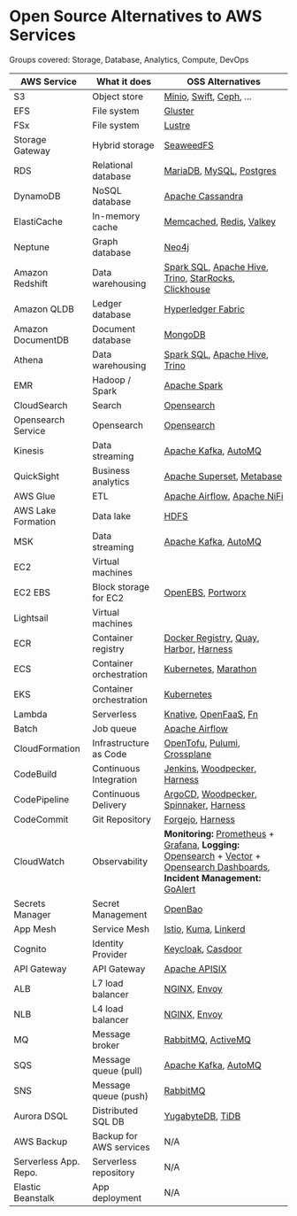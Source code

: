 # Open Source Alternatives to AWS Services

Groups covered: Storage, Database, Analytics, Compute, DevOps

AWS Service             | What it does              | OSS Alternatives
------------------------|---------------------------|-----------------
S3                      | Object store              | [Minio](https://min.io/), [Swift](https://launchpad.net/swift), [Ceph](https://ceph.io/), ...
EFS                     | File system               | [Gluster](https://github.com/gluster/glusterfs)
FSx                     | File system               | [Lustre](http://lustre.org/)
Storage Gateway         | Hybrid storage            | [SeaweedFS](https://github.com/seaweedfs/seaweedfs)
RDS                     | Relational database       | [MariaDB](https://mariadb.org/), [MySQL](https://www.mysql.com/), [Postgres](https://www.postgresql.org/)
DynamoDB                | NoSQL database            | [Apache Cassandra](https://cassandra.apache.org/)
ElastiCache             | In-memory cache           | [Memcached](https://www.memcached.org/), [Redis](https://redis.io/), [Valkey](https://github.com/valkey-io/valkey)
Neptune                 | Graph database            | [Neo4j](https://neo4j.com/)
Amazon Redshift         | Data warehousing          | [Spark SQL](https://spark.apache.org/sql/), [Apache Hive](https://hive.apache.org/), [Trino](https://github.com/trinodb/trino), [StarRocks](https://github.com/StarRocks/starrocks), [Clickhouse](https://github.com/ClickHouse/ClickHouse)
Amazon QLDB             | Ledger database           | [Hyperledger Fabric](https://github.com/hyperledger/fabric)
Amazon DocumentDB       | Document database         | [MongoDB](https://www.mongodb.com/)
Athena                  | Data warehousing          | [Spark SQL](https://spark.apache.org/sql/), [Apache Hive](https://hive.apache.org/), [Trino](https://github.com/trinodb/trino)
EMR                     | Hadoop / Spark            | [Apache Spark](https://spark.apache.org/)
CloudSearch             | Search                    | [Opensearch](https://github.com/opensearch-project/OpenSearch)
Opensearch Service      | Opensearch                | [Opensearch](https://github.com/opensearch-project/OpenSearch)
Kinesis                 | Data streaming            | [Apache Kafka](https://kafka.apache.org/), [AutoMQ](https://github.com/AutoMQ/automq)
QuickSight              | Business analytics        | [Apache Superset](https://github.com/apache/superset), [Metabase](https://github.com/metabase/metabase)
AWS Glue                | ETL                       | [Apache Airflow](https://airflow.apache.org/), [Apache NiFi](https://github.com/apache/nifi)
AWS Lake Formation      | Data lake                 | [HDFS](http://hadoop.apache.org/docs/stable/hadoop-project-dist/hadoop-hdfs/HdfsUserGuide.html)
MSK                     | Data streaming            | [Apache Kafka](https://kafka.apache.org/), [AutoMQ](https://github.com/AutoMQ/automq)
EC2                     | Virtual machines
EC2 EBS                 | Block storage for EC2     | [OpenEBS](https://www.openebs.io/), [Portworx](https://github.com/portworx/px-dev)
Lightsail               | Virtual machines
ECR                     | Container registry        | [Docker Registry](https://github.com/docker/distribution), [Quay](https://quay.io/), [Harbor](https://github.com/goharbor/harbor), [Harness](https://github.com/harness/harness)
ECS                     | Container orchestration   | [Kubernetes](https://kubernetes.io/), [Marathon](https://mesosphere.github.io/marathon/)
EKS                     | Container orchestration   | [Kubernetes](https://kubernetes.io/)
Lambda                  | Serverless                | [Knative](https://knative.dev/), [OpenFaaS](https://www.openfaas.com/), [Fn](https://fnproject.io/)
Batch                   | Job queue                 | [Apache Airflow](https://airflow.apache.org/)
CloudFormation          | Infrastructure as Code    | [OpenTofu](https://github.com/opentofu/opentofu), [Pulumi](https://github.com/pulumi/pulumi), [Crossplane](https://github.com/crossplane/crossplane)
CodeBuild               | Continuous Integration    | [Jenkins](https://github.com/jenkinsci/jenkins), [Woodpecker](https://github.com/woodpecker-ci/woodpecker), [Harness](https://github.com/harness/harness)
CodePipeline            | Continuous Delivery       | [ArgoCD](https://github.com/argoproj/argo-cd), [Woodpecker](https://github.com/woodpecker-ci/woodpecker), [Spinnaker](https://github.com/spinnaker/spinnaker), [Harness](https://github.com/harness/harness)
CodeCommit              | Git Repository            | [Forgejo](https://codeberg.org/forgejo/forgejo), [Harness](https://github.com/harness/harness)
CloudWatch              | Observability             | **Monitoring:** [Prometheus](https://github.com/prometheus/prometheus) + [Grafana](https://github.com/grafana/grafana), **Logging:** [Opensearch](https://github.com/opensearch-project/OpenSearch) + [Vector](https://github.com/vectordotdev/vector) + [Opensearch Dashboards](https://github.com/opensearch-project/OpenSearch-Dashboards), **Incident Management:** [GoAlert](https://github.com/target/goalert)
Secrets Manager         | Secret Management         | [OpenBao](https://github.com/openbao/openbao)
App Mesh                | Service Mesh              | [Istio](https://github.com/istio/istio), [Kuma](https://github.com/kumahq/kuma), [Linkerd](https://github.com/linkerd/linkerd2)
Cognito                 | Identity Provider         | [Keycloak](https://github.com/keycloak/keycloak), [Casdoor](https://github.com/casdoor/casdoor)
API Gateway             | API Gateway               | [Apache APISIX](https://github.com/apache/apisix)
ALB                     | L7 load balancer          | [NGINX](https://github.com/nginx/nginx), [Envoy](https://github.com/envoyproxy/envoy)
NLB                     | L4 load balancer          | [NGINX](https://github.com/nginx/nginx), [Envoy](https://github.com/envoyproxy/envoy)
MQ                      | Message broker            | [RabbitMQ](https://github.com/rabbitmq/rabbitmq-server), [ActiveMQ](https://github.com/apache/activemq)
SQS                     | Message queue (pull)      | [Apache Kafka](https://kafka.apache.org/), [AutoMQ](https://github.com/AutoMQ/automq)
SNS                     | Message queue (push)      | [RabbitMQ](https://github.com/rabbitmq/rabbitmq-server)
Aurora DSQL             | Distributed SQL DB        | [YugabyteDB](https://github.com/yugabyte/yugabyte-db), [TiDB](https://github.com/pingcap/tidb)
AWS Backup              | Backup for AWS services   | N/A
Serverless App. Repo.   | Serverless repository     | N/A
Elastic Beanstalk       | App deployment            | N/A